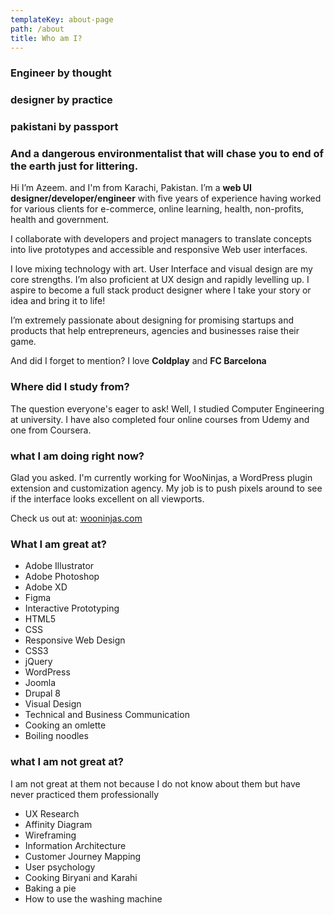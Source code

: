 ```yaml
---
templateKey: about-page
path: /about
title: Who am I?
---
```

### Engineer by thought

### designer by practice

### pakistani by passport

### And a dangerous environmentalist that will chase you to end of the earth just for littering.

Hi I’m Azeem. and I'm from Karachi, Pakistan. I’m a **web UI designer/developer/engineer** with five years of experience having worked for various clients for e-commerce, online learning, health, non-profits, health and government.

I collaborate with developers and project managers to translate concepts into live prototypes and accessible and responsive Web user interfaces.

I love mixing technology with art. User Interface and visual design are my core strengths. I’m also proficient at UX design and rapidly levelling up. I aspire to become a full stack product designer where I take your story or idea and bring it to life! 

I’m extremely passionate about designing for promising startups and products that help entrepreneurs, agencies and businesses raise their game.

And did I forget to mention? I love **Coldplay** and **FC Barcelona**

### Where did I study from?

The question everyone's eager to ask! Well, I studied Computer Engineering at university. I have also completed four online courses from Udemy and one from Coursera.

### what I am doing right now?

Glad you asked. I'm currently working for WooNinjas, a WordPress plugin extension and customization agency. My job is to push pixels around to see if the interface looks excellent on all viewports.

Check us out at: [wooninjas.com](https://wooninjas.com)

### What I am great at?

* Adobe Illustrator
* Adobe Photoshop
* Adobe XD
* Figma
* Interactive Prototyping
* HTML5
* CSS
* Responsive Web Design
* CSS3
* jQuery
* WordPress
* Joomla
* Drupal 8
* Visual Design
* Technical and Business Communication
* Cooking an omlette
* Boiling noodles

### what I am not great at?

I am not great at them not because I do not know about them but have never practiced them professionally

* UX Research
* Affinity Diagram
* Wireframing
* Information Architecture
* Customer Journey Mapping
* User psychology
* Cooking Biryani and Karahi
* Baking a pie
* How to use the washing machine